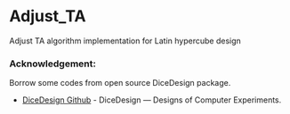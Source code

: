 # Adjust_TA
Adjust TA algorithm implementation for Latin hypercube design

### Acknowledgement:
Borrow some codes from open source DiceDesign package. 
* [DiceDesign Github](https://github.com/cran/DiceDesign) - DiceDesign — Designs of Computer Experiments.
